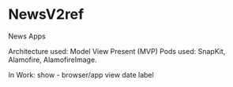 # NewsV2ref
News Apps 

Architecture used: Model View Present (MVP)
Pods used: SnapKit,
            Alamofire,
            AlamofireImage. 


In Work:
show - browser/app view
date label
